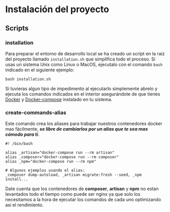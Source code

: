 # Instalación del proyecto
## Scripts
### installation
Para preparar el entorno de desarrollo local se ha creado un script en la raíz del proyecto llamado `installation.sh` que simplifica todo el proceso. Si usas un sistema Unix como Linux o MacOS, ejecutalo con el comando `bash` indicado en el siguiente ejemplo:

```shell
bash installation.sh
```
Si tuvieras algun tipo de impedimento al ejecutarlo simplemente abrelo y ejecuta los comandos indicados en el interior asegurándote de que tienes [Docker](https://www.docker.com/) y [Docker-compose](https://docs.docker.com/compose/) instalado en tu sistema.

### create-commands-alias
Este comando crea los aliases para trabajar nuestros contenedores docker mas fácilmente, ***se libre de cambiarlos por un alias que te sea mas cómodo para ti***.
```shell
#! /bin/bash

alias _artisan="docker-compose run --rm artisan"
alias _composer="docker-compose run --rm composer"
alias _npm="docker-compose run --rm npm"

# Algunos ejemplos usando el alias:
_composer dump-autoload, _artisan migrate:fresh --seed, _npm install...
```

Date cuenta que los contenedores de **composer**, **artisan** y **npm** no estan levantados todo el tiempo como puede ser nginx ya que solo los necesitamos a la hora de ejecutar los comandos de cada uno optimizando asi el rendimiento.